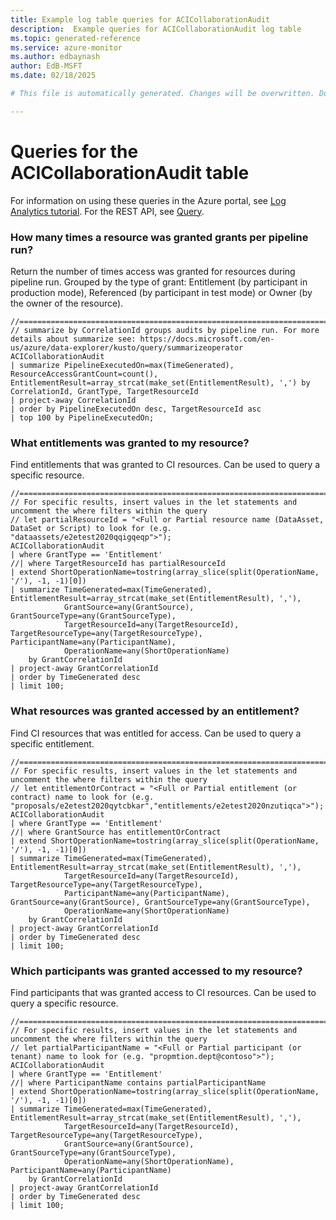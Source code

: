 ```yaml
---
title: Example log table queries for ACICollaborationAudit
description:  Example queries for ACICollaborationAudit log table
ms.topic: generated-reference
ms.service: azure-monitor
ms.author: edbaynash
author: EdB-MSFT
ms.date: 02/18/2025

# This file is automatically generated. Changes will be overwritten. Do not change this file directly. 

---
```


# Queries for the ACICollaborationAudit table

For information on using these queries in the Azure portal, see [Log Analytics tutorial](/azure/azure-monitor/logs/log-analytics-tutorial). For the REST API, see [Query](/rest/api/loganalytics/query).


### How many times a resource was granted grants per pipeline run?  


Return the number of times access was granted for resources during pipeline run. Grouped by the type of grant: Entitlement (by participant in production mode), Referenced (by participant in test mode) or Owner (by the owner of the resource).  

```query
//=================================================================================================================================================================
// summarize by CorrelationId groups audits by pipeline run. For more details about summarize see: https://docs.microsoft.com/en-us/azure/data-explorer/kusto/query/summarizeoperator
ACICollaborationAudit
| summarize PipelineExecutedOn=max(TimeGenerated), ResourceAccessGrantCount=count(), EntitlementResult=array_strcat(make_set(EntitlementResult), ',') by CorrelationId, GrantType, TargetResourceId
| project-away CorrelationId
| order by PipelineExecutedOn desc, TargetResourceId asc
| top 100 by PipelineExecutedOn;

```



### What entitlements was granted to my resource?  


Find entitlements that was granted to CI resources. Can be used to query a specific resource.  

```query
//==============================================================================================
// For specific results, insert values in the let statements and uncomment the where filters within the query
// let partialResourceId = "<Full or Partial resource name (DataAsset, DataSet or Script) to look for (e.g. "dataassets/e2etest2020qqigqeqp">");
ACICollaborationAudit
| where GrantType == 'Entitlement'
//| where TargetResourceId has partialResourceId
| extend ShortOperationName=tostring(array_slice(split(OperationName, '/'), -1, -1)[0])
| summarize TimeGenerated=max(TimeGenerated), EntitlementResult=array_strcat(make_set(EntitlementResult), ','), 
            GrantSource=any(GrantSource), GrantSourceType=any(GrantSourceType),
            TargetResourceId=any(TargetResourceId), TargetResourceType=any(TargetResourceType), ParticipantName=any(ParticipantName),
            OperationName=any(ShortOperationName)
    by GrantCorrelationId
| project-away GrantCorrelationId
| order by TimeGenerated desc
| limit 100;

```



### What resources was granted accessed by an entitlement?  


Find CI resources that was entitled for access. Can be used to query a specific entitlement.  

```query
//============================================================================================
// For specific results, insert values in the let statements and uncomment the where filters within the query
// let entitlementOrContract = "<Full or Partial entitlement (or contract) name to look for (e.g. "proposals/e2etest2020qytcbkar","entitlements/e2etest2020nzutiqca">");
ACICollaborationAudit 
| where GrantType == 'Entitlement'
//| where GrantSource has entitlementOrContract
| extend ShortOperationName=tostring(array_slice(split(OperationName, '/'), -1, -1)[0])
| summarize TimeGenerated=max(TimeGenerated), EntitlementResult=array_strcat(make_set(EntitlementResult), ','),
            TargetResourceId=any(TargetResourceId), TargetResourceType=any(TargetResourceType), 
            ParticipantName=any(ParticipantName), GrantSource=any(GrantSource), GrantSourceType=any(GrantSourceType),
            OperationName=any(ShortOperationName)
    by GrantCorrelationId
| project-away GrantCorrelationId
| order by TimeGenerated desc
| limit 100;

```



### Which participants was granted accessed to my resource?  


Find participants that was granted access to CI resources. Can be used to query a specific resource.  

```query
//=====================================================================================================
// For specific results, insert values in the let statements and uncomment the where filters within the query
// let partialParticipantName = "<Full or Partial participant (or tenant) name to look for (e.g. "propmtion.dept@contoso">");
ACICollaborationAudit 
| where GrantType == 'Entitlement'
//| where ParticipantName contains partialParticipantName
| extend ShortOperationName=tostring(array_slice(split(OperationName, '/'), -1, -1)[0])
| summarize TimeGenerated=max(TimeGenerated), EntitlementResult=array_strcat(make_set(EntitlementResult), ','),
            TargetResourceId=any(TargetResourceId), TargetResourceType=any(TargetResourceType), 
            GrantSource=any(GrantSource), GrantSourceType=any(GrantSourceType),
            OperationName=any(ShortOperationName), ParticipantName=any(ParticipantName)
    by GrantCorrelationId
| project-away GrantCorrelationId
| order by TimeGenerated desc
| limit 100;

```

